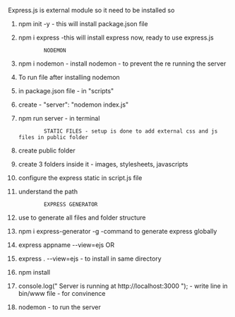 Express.js is external module so it need to be installed so

1.  npm init -y - this will install package.json file
2.  npm i express -this will install express
    now, ready to use express.js

                NODEMON

3.  npm i nodemon - install nodemon - to prevent the re running the server
4.  To run file after installing nodemon
5.  in package.json file - in "scripts"
6.  create - "server": "nodemon index.js"
7.  npm run server - in terminal

                STATIC FILES - setup is done to add external css and js files in public folder

8.  create public folder
9.  create 3 folders inside it - images, stylesheets, javascripts
10. configure the express static in script.js file
11. understand the path

                EXPRESS GENERATOR

12. use to generate all files and folder structure
13. npm i express-generator -g -command to generate express globally
14. express appname --view=ejs OR
15. express . --view=ejs - to install in same directory
16. npm install
17. console.log(" Server is running at http://localhost:3000 "); - write line in bin/www file - for convinence
18. nodemon - to run the server
